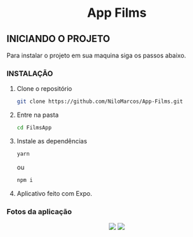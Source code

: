   <h1 align="center">App Films</h1>

<!-- Getting Started -->

## INICIANDO O PROJETO

Para instalar o projeto em sua maquina siga os passos abaixo.

### INSTALAÇÃO

1. Clone o repositório

   ```sh
   git clone https://github.com/NiloMarcos/App-Films.git
   ```

2. Entre na pasta

   ```sh
   cd FilmsApp
   ```

3. Instale as dependências

   ```sh
   yarn
   ```

   ou

   ```sh
   npm i

4. Aplicativo feito com Expo.
### Fotos da aplicação

<div align="center">
   <img src="src/assets/Screenshot_1632868679.png">
   <img src="src/assets/Screenshot_1632868682.png">
</div>
